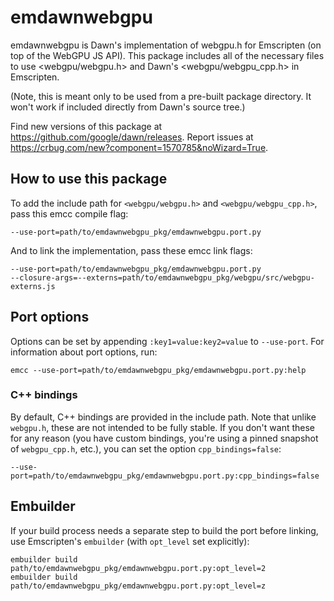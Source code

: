 # emdawnwebgpu

emdawnwebgpu is Dawn's implementation of webgpu.h for Emscripten (on top of the
WebGPU JS API). This package includes all of the necessary files to use
<webgpu/webgpu.h> and Dawn's <webgpu/webgpu_cpp.h> in Emscripten.

(Note, this is meant only to be used from a pre-built package directory.
It won't work if included directly from Dawn's source tree.)

Find new versions of this package at <https://github.com/google/dawn/releases>.
Report issues at <https://crbug.com/new?component=1570785&noWizard=True>.

## How to use this package

To add the include path for `<webgpu/webgpu.h>` and `<webgpu/webgpu_cpp.h>`,
pass this emcc compile flag:

    --use-port=path/to/emdawnwebgpu_pkg/emdawnwebgpu.port.py

And to link the implementation, pass these emcc link flags:

    --use-port=path/to/emdawnwebgpu_pkg/emdawnwebgpu.port.py
    --closure-args=--externs=path/to/emdawnwebgpu_pkg/webgpu/src/webgpu-externs.js

## Port options

Options can be set by appending `:key1=value:key2=value` to `--use-port`.
For information about port options, run:

    emcc --use-port=path/to/emdawnwebgpu_pkg/emdawnwebgpu.port.py:help

### C++ bindings

By default, C++ bindings are provided in the include path. Note that unlike
`webgpu.h`, these are not intended to be fully stable. If you don't want these
for any reason (you have custom bindings, you're using a pinned snapshot of
`webgpu_cpp.h`, etc.), you can set the option `cpp_bindings=false`:

    --use-port=path/to/emdawnwebgpu_pkg/emdawnwebgpu.port.py:cpp_bindings=false

## Embuilder

If your build process needs a separate step to build the port before linking,
use Emscripten's `embuilder` (with `opt_level` set explicitly):

    embuilder build path/to/emdawnwebgpu_pkg/emdawnwebgpu.port.py:opt_level=2
    embuilder build path/to/emdawnwebgpu_pkg/emdawnwebgpu.port.py:opt_level=z
